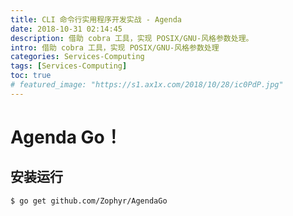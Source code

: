 ```yaml
---
title: CLI 命令行实用程序开发实战 - Agenda
date: 2018-10-31 02:14:45
description: 借助 cobra 工具，实现 POSIX/GNU-风格参数处理。
intro: 借助 cobra 工具，实现 POSIX/GNU-风格参数处理
categories: Services-Computing
tags: [Services-Computing]
toc: true
# featured_image: "https://s1.ax1x.com/2018/10/28/ic0PdP.jpg"
---
```


# Agenda Go！

## 安装运行

```shell
$ go get github.com/Zophyr/AgendaGo
```

